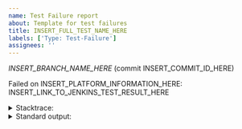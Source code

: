 ```yaml
---
name: Test Failure report
about: Template for test failures
title: INSERT_FULL_TEST_NAME_HERE
labels: ['Type: Test-Failure']
assignees: ''
---
```


_INSERT_BRANCH_NAME_HERE_ (commit INSERT_COMMIT_ID_HERE)

Failed on INSERT_PLATFORM_INFORMATION_HERE: INSERT_LINK_TO_JENKINS_TEST_RESULT_HERE

<details><summary>Stacktrace:</summary>

```
INSERT_STACKTRACE_HERE
```

</details>

<details><summary>Standard output:</summary>

```
INSERT_INTERESTING_PART_OF_STANDARD_OUTPUT_HERE
```

</details>
